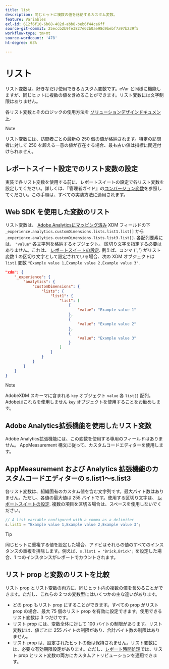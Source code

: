 ```yaml
---
title: list
description: 同じヒットに複数の値を格納するカスタム変数。
feature: Variables
exl-id: 612f6f10-6b68-402d-abb8-beb6f44ca6ff
source-git-commit: 25eccb2b9fe3827e62b0ae98d9bebf7a97b239f5
workflow-type: tm+mt
source-wordcount: '478'
ht-degree: 63%

---
```


# リスト

リスト変数は、好きなだけ使用できるカスタム変数です。eVar と同様に機能しますが、同じヒットに複数の値を含めることができます。リスト変数には文字制限はありません。

各リスト変数とそのロジックの使用方法を [ソリューションデザインドキュメント](../../prepare/solution-design.md).

>[!NOTE]
>
> リスト変数には、訪問者ごとの最新の 250 個の値が格納されます。特定の訪問者に対して 250 を超える一意の値が存在する場合、最も古い値は指標に関連付けられません。

## レポートスイート設定でのリスト変数の設定

実装で各リスト変数を使用する前に、レポートスイートの設定で各リスト変数を設定してください。詳しくは、『管理者ガイド』の[コンバージョン変数](/help/admin/admin/conversion-var-admin/list-var-admin.md)を参照してください。この手順は、すべての実装方法に適用されます。

## Web SDK を使用した変数のリスト

リスト変数は、 [Adobe Analyticsにマッピング済み](https://experienceleague.adobe.com/docs/analytics/implementation/aep-edge/variable-mapping.html?lang=ja) XDM フィールドの下 `_experience.analytics.customDimensions.lists.list1.list[]` から `_experience.analytics.customDimensions.lists.list3.list[]`. 各配列要素には、 `"value"` 各文字列を格納するオブジェクト。 区切り文字を指定する必要はありません。これは、 [レポートスイートの設定](/help/admin/admin/conversion-var-admin/list-var-admin.md). 例えば、コンマ (&#39;`,`&#39;) がリスト変数 1 の区切り文字として設定されている場合、次の XDM オブジェクトは `list1` 変数 `"Example value 1,Example value 2,Example value 3"`.

```json
"xdm": {
    "_experience": {
        "analytics": {
            "customDimensions": {
                "lists": {
                    "list1": {
                        "list": [
                            {
                                "value": "Example value 1"
                            },
                            {
                                "value": "Example value 2"
                            },
                            {
                                "value": "Example value 3"
                            }
                        ]
                    }
                }
            }
        }
    }
}
```

>[!NOTE]
>
>AdobeXDM スキーマに含まれる `key` オブジェクト `value` 各 `list[]` 配列。 Adobeはこれらを使用しません `key` オブジェクトを使用することをお勧めします。

## Adobe Analytics拡張機能を使用したリスト変数

Adobe Analytics拡張機能には、この変数を使用する専用のフィールドはありません。 AppMeasurement 構文に従って、カスタムコードエディターを使用します。

## AppMeasurement および Analytics 拡張機能のカスタムコードエディターの s.list1～s.list3

各リスト変数は、組織固有のカスタム値を含む文字列です。最大バイト数はありません。ただし、各値の最大値は 255 バイトです。使用する区切り文字は、 [レポートスイートの設定](/help/admin/admin/conversion-var-admin/list-var-admin.md). 複数の項目を区切る場合は、スペースを使用しないでください。

```js
// A list variable configured with a comma as a delimiter
s.list1 = "Example value 1,Example value 2,Example value 3";
```

>[!TIP]
>
> 同じヒットに重複する値を設定した場合、アドビはそれらの値のすべてのインスタンスの重複を排除します。例えば、`s.list1 = "Brick,Brick";` を設定した場合、1 つのインスタンスがレポートでカウントされます。

## リスト prop と変数のリストを比較

リスト prop とリスト変数の両方に、同じヒット内の複数の値を含めることができます。ただし、これらの 2 つの変数型にはいくつかの主な違いがあります。

* どの prop もリスト prop にすることができます。すべての prop がリスト prop の場合、最大 75 個のリスト prop を有効に設定できます。使用できるリスト変数は 3 つだけです。
* リスト prop には、変数全体に対して 100 バイトの制限があります。リスト変数には、値ごとに 255 バイトの制限があり、合計バイト数の制限はありません。
* リスト prop は、設定されたヒットの後は保持されません。リスト変数には、必要な有効期限設定があります。ただし、[レポート時間処理](/help/components/vrs/vrs-report-time-processing.md)では、リスト prop とリスト変数の両方にカスタムアトリビューションを適用できます。
